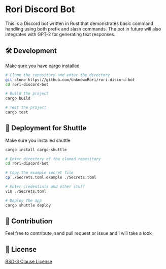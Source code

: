 # Rori Discord Bot

This is a Discord bot written in Rust that demonstrates basic command handling using both prefix and slash commands. The bot in future will also integrates with GPT-2 for generating text responses.

## 🛠️ Development

Make sure you have cargo installed

```sh
# Clone the repository and enter the directory
git clone https://github.com/UnknownRori/rori-discord-bot
cd rori-discord-bot

# Build the project
cargo build

# Test the project
cargo test
```

## 🚀 Deployment for Shuttle

Make sure you installed shuttle

```sh
cargo install cargo-shuttle
```

```sh
# Enter directory of the cloned repository
cd rori-discord-bot

# Copy the example secret file
cp ./Secrets.toml.example ./Secrets.toml

# Enter credentials and other stuff
vim ./Secrets.toml

# Deploy the app
cargo shuttle deploy
```

## 🌟 Contribution

Feel free to contribute, send pull request or issue and i will take a look

## 📑 License

[BSD-3 Clause License](./LICENSE)
